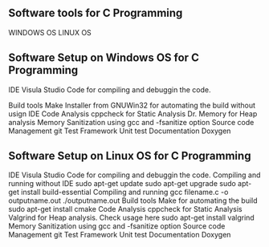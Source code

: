 ## Software tools for C Programming
WINDOWS OS
LINUX OS

## Software Setup on Windows OS for C Programming
IDE
Visula Studio Code for compiling and debuggin the code.

Build tools
Make Installer from GNUWin32 for automating the build without usign IDE
Code Analysis
cppcheck for Static Analysis
Dr. Memory for Heap analysis
Memory Sanitization using gcc and -fsanitize option
Source code Management
git
Test Framework
Unit test
Documentation
Doxygen

## Software Setup on Linux OS for C Programming
IDE
Visula Studio Code for compiling and debuggin the code.
Compiling and running without IDE
    sudo apt-get update
    sudo apt-get upgrade
    sudo apt-get install build-essential
Compiling and running
    gcc filename.c -o outputname.out
    ./outputname.out
Build tools
Make for automating the build
    sudo apt-get install cmake
Code Analysis
cppcheck for Static Analysis
Valgrind for Heap analysis. Check usage here
    sudo apt-get install valgrind
Memory Sanitization using gcc and -fsanitize option
Source code Management
git
Test Framework
Unit test
Documentation
Doxygen

